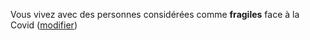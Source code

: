 Vous vivez avec des personnes considérées comme **fragiles** face à la Covid (<a href="#foyer">modifier</a>)
